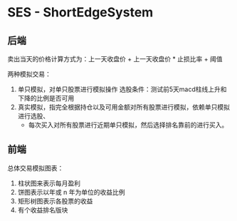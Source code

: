 # SES - ShortEdgeSystem

## 后端

卖出当天的价格计算方式为：上一天收盘价 + 上一天收盘价 * 止损比率 + 阈值


两种模拟交易：

1. 单只模拟，对单只股票进行模拟操作
   选股条件：测试前5天macd柱线上升和下降的比例是否可用
2. 真实模拟，指完全根据持仓以及可用金额对所有股票进行模拟，依赖单只模拟进行选股、
   - 每次买入对所有股票进行近期单只模拟，然后选择排名靠前的进行买入。

## 前端

总体交易模拟图表：

1. 柱状图来表示每月盈利
2. 饼图表示以年或 n 年为单位的收益比例
3. 矩形树图表示各股票的收益
4. 有个收益排名版块
